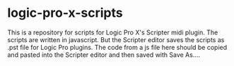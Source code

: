 # logic-pro-x-scripts

This is a repository for scripts for Logic Pro X's Scripter midi plugin.  The scripts are written in javascript.  But the Scripter editor saves the scripts as .pst file for Logic Pro plugins.  The code from a js file here should be copied and pasted into the Scripter editor and then saved with Save As....   
